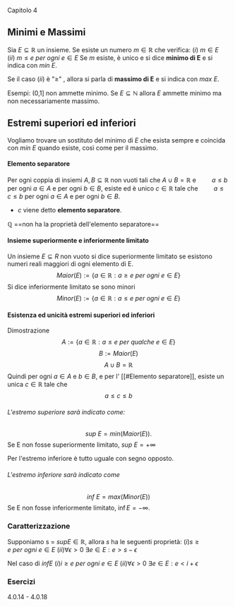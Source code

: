 Capitolo 4
## Minimi e Massimi
Sia $E\subseteq\mathbb{R}$ un insieme. Se esiste un numero $m\in\mathbb{R}$ che verifica:
  $(i)\ m \in E$
  $(ii)\ m \le e\ per\ ogni\ e \in E$
Se $m$ esiste, è unico e si dice **minimo di E** e si indica con $min\ E$.

Se il caso $(ii)$ è "$\ge$" , allora si parla di **massimo di E** e si indica con $max\ E$.

Esempi:
(0,1] non ammette minimo.
Se $E \subseteq \mathbb{N}$ allora $E$ ammette minimo ma non necessariamente massimo.

## Estremi superiori ed inferiori
Vogliamo trovare un sostituto del minimo di $E$ che esista sempre e coincida con $min\ E$ quando esiste, così come per il massimo.

#### Elemento separatore
Per ogni coppia di insiemi $A,B \subseteq \mathbb{R}$ non vuoti tali che $A \cup B = \mathbb{R}$ e 
$\qquad a \le b$ per ogni $a \in A$ e per ogni $b \in B$,
esiste ed è unico $c \in \mathbb{R}$ tale che
$\qquad a \le c \le b$ per ogni $a \in A$ e per ogni $b \in B$.

- $c$ viene detto **elemento separatore**.

$\mathbb{Q}$ ==non ha la proprietà dell'elemento separatore==
#### Insieme superiormente e inferiormente limitato
Un insieme $E \subseteq R$ non vuoto si dice superiormente limitato se esistono numeri reali maggiori di ogni elemento di E.
$$Maior(E) := \{a \in \mathbb{R}:a \ge e\ per\ ogni\ e \in E\}$$
Si dice inferiormente limitato se sono minori
$$Minor(E) := \{a \in \mathbb{R}:a \le e\ per\ ogni\ e \in E\}$$
#### Esistenza ed unicità estremi superiori ed inferiori
Dimostrazione
$$A := \{a \in \mathbb{R} : a \le e\ per\ qualche\ e\in E\}$$
$$B := Maior(E)$$
$$A\cup B = \mathbb{R} $$
Quindi per ogni $a\in A$ e $b\in B$, e per l' [[#Elemento separatore]], esiste un unica $c\in \mathbb{R}$ tale che
$$a \le c \le b$$
###### L'estremo superiore sarà indicato come:
$$sup\ E = min(Maior(E)).$$
Se E non fosse superiormente limitato, $sup\ E = +\infty$

Per l'estremo inferiore è tutto uguale con segno opposto.
###### L'estremo inferiore sarà indicato come
$$inf\ E = max(Minor(E))$$
Se E non fosse inferiormente limitato, $\inf E = -\infty$.

### Caratterizzazione
Supponiamo s = $sup E \in\mathbb{R}$, allora $s$ ha le seguenti proprietà:
$(i) s\ge e\ per\ ogni\ e\in E$
$(ii) \forall \epsilon > 0\ \exists e \in E : e > s - \epsilon$

Nel caso di $inf E$
$(i) i\ge e\ per\ ogni\ e\in E$
$(ii) \forall \epsilon > 0\ \exists e \in E : e < i + \epsilon$
### Esercizi 
4.0.14 - 4.0.18
